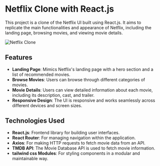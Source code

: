 # Netflix Clone with React.js

This project is a clone of the Netflix UI built using React.js. It aims to replicate the main functionalities and appearance of Netflix, including the landing page, browsing movies, and viewing movie details.

![Netflix Clone](screenshot.png)

## Features

- **Landing Page**: Mimics Netflix's landing page with a hero section and a list of recommended movies.
- **Browse Movies**: Users can browse through different categories of movies.
- **Movie Details**: Users can view detailed information about each movie, including its description, cast, and trailer.
- **Responsive Design**: The UI is responsive and works seamlessly across different devices and screen sizes.

## Technologies Used

- **React.js**: Frontend library for building user interfaces.
- **React Router**: For managing navigation within the application.
- **Axios**: For making HTTP requests to fetch movie data from an API.
- **TMDB API**: The Movie Database API is used to fetch movie information.
- **tailwind css Modules**: For styling components in a modular and maintainable way.
